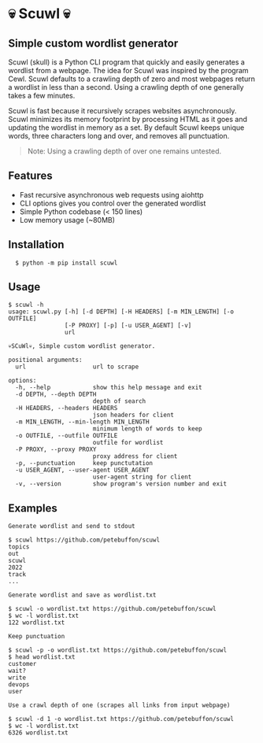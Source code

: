 
# 💀 Scuwl 💀

## Simple custom wordlist generator

Scuwl (skull) is a Python CLI program that quickly and easily generates a wordlist from a webpage. The idea for Scuwl was inspired by the program Cewl. Scuwl defaults to a crawling depth of zero and most webpages return a wordlist in less than a second. Using a crawling depth of one generally takes a few minutes.

Scuwl is fast because it recursively scrapes websites asynchronously.
Scuwl minimizes its memory footprint by processing HTML as it goes and updating the wordlist in memory as a set. By default Scuwl keeps unique words, three characters long and over, and removes all punctuation.

> Note: Using a crawling depth of over one remains untested.

## Features

- Fast recursive asynchronous web requests using aiohttp
- CLI options gives you control over the generated wordlist
- Simple Python codebase (< 150 lines)
- Low memory usage (~80MB)


## Installation

```
  $ python -m pip install scuwl
```
    
## Usage
```
$ scuwl -h
usage: scuwl.py [-h] [-d DEPTH] [-H HEADERS] [-m MIN_LENGTH] [-o OUTFILE]
                [-P PROXY] [-p] [-u USER_AGENT] [-v]
                url

💀SCuWl💀, Simple custom wordlist generator.

positional arguments:
  url                   url to scrape

options:
  -h, --help            show this help message and exit
  -d DEPTH, --depth DEPTH
                        depth of search
  -H HEADERS, --headers HEADERS
                        json headers for client
  -m MIN_LENGTH, --min-length MIN_LENGTH
                        minimum length of words to keep
  -o OUTFILE, --outfile OUTFILE
                        outfile for wordlist
  -P PROXY, --proxy PROXY
                        proxy address for client
  -p, --punctuation     keep punctutation
  -u USER_AGENT, --user-agent USER_AGENT
                        user-agent string for client
  -v, --version         show program's version number and exit

```

## Examples

```
Generate wordlist and send to stdout

$ scuwl https://github.com/petebuffon/scuwl
topics
out
scuwl
2022
track
...
```

```
Generate wordlist and save as wordlist.txt

$ scuwl -o wordlist.txt https://github.com/petebuffon/scuwl
$ wc -l wordlist.txt
122 wordlist.txt
```

```
Keep punctuation

$ scuwl -p -o wordlist.txt https://github.com/petebuffon/scuwl
$ head wordlist.txt
customer
wait?
write
devops
user
```

```
Use a crawl depth of one (scrapes all links from input webpage)

$ scuwl -d 1 -o wordlist.txt https://github.com/petebuffon/scuwl
$ wc -l wordlist.txt
6326 wordlist.txt
```

